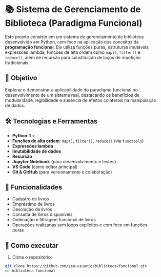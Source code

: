 # 📚 Sistema de Gerenciamento de Biblioteca (Paradigma Funcional)

Este projeto consiste em um sistema de gerenciamento de biblioteca desenvolvido em Python, com foco na aplicação dos conceitos da **programação funcional**. Ele utiliza funções puras, estruturas imutáveis, expressões lambda, funções de alta ordem como `map()`, `filter()` e `reduce()`, além de recursão para substituição de laços de repetição tradicionais.

## 🧠 Objetivo

Explorar e demonstrar a aplicabilidade do paradigma funcional no desenvolvimento de um sistema real, destacando os benefícios de modularidade, legibilidade e ausência de efeitos colaterais na manipulação de dados.

## 🛠️ Tecnologias e Ferramentas

- **Python** 3.x
- **Funções de alta ordem**: `map()`, `filter()`, `reduce()` (via `functools`)
- **Expressões lambda**
- **Imutabilidade de dados**
- **Recursão**
- **Jupyter Notebook** (para desenvolvimento e testes)
- **VS Code** (como editor principal)
- **Git & GitHub** (para versionamento e colaboração)

## 🧩 Funcionalidades

- Cadastro de livros
- Empréstimo de livros
- Devolução de livros
- Consulta de livros disponíveis
- Ordenação e filtragem funcional de livros
- Operações realizadas sem loops explícitos e com foco em funções puras

## 🧪 Como executar

1. Clone o repositório:

```bash
git clone https://github.com/seu-usuario/biblioteca-funcional.git
cd biblioteca-funcional

